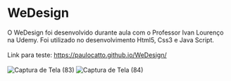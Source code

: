 # WeDesign

O WeDesign foi desenvolvido durante aula com o Professor Ivan Lourenço na Udemy. Foi utilizado no desenvolvimento Html5, Css3 e Java Script.
<br><br>
Link para teste: https://paulocatto.github.io/WeDesign/
<br><br>
![Captura de Tela (83)](https://user-images.githubusercontent.com/108766424/234121499-89224364-9030-47e8-8d2d-dca91d2ecdec.png)
![Captura de Tela (84)](https://user-images.githubusercontent.com/108766424/234121507-4b63c0b8-eda1-4c86-b69f-a2c7dbe698e1.png)
